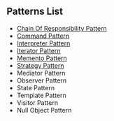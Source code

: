 ## Patterns List
* [Chain Of Responsibility Pattern](src/main/java/com/behavioral/chain/of/responsibility/pattern)
* [Command Pattern](src/main/java/com/behavioral/command/pattern)
* [Interpreter Pattern](src/main/java/com/behavioral/interpreter/pattern)
* [Iterator Pattern](src/main/java/com/behavioral/iterator/pattern)
* [Memento Pattern](src/main/java/com/behavioral/memento/pattern)
* [Strategy Pattern](src/main/java/com/behavioral/strategy/pattern)
* Mediator Pattern
* Observer Pattern
* State Pattern
* Template Pattern
* Visitor Pattern
* Null Object Pattern